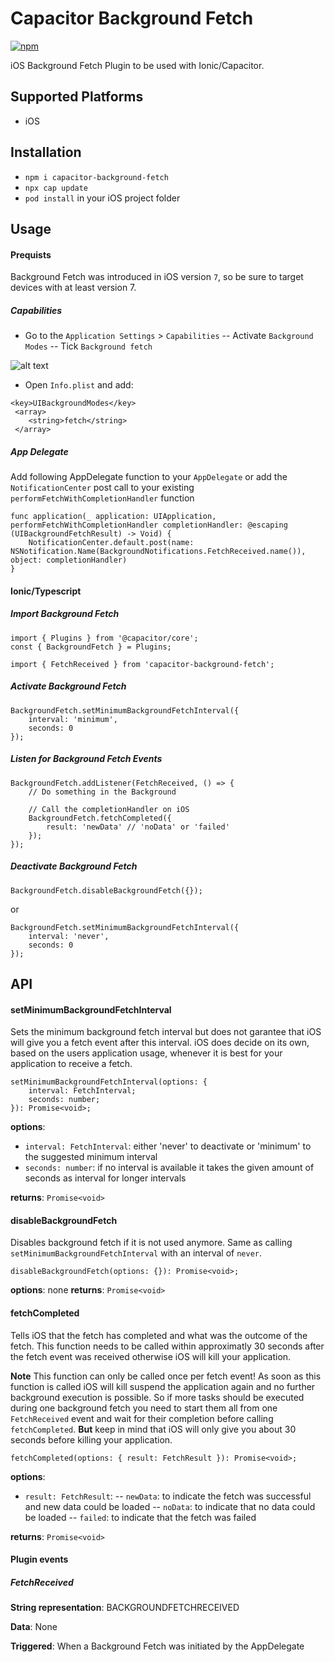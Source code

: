 # Capacitor Background Fetch

[![npm](https://img.shields.io/npm/v/capacitor-background-fetch.svg)](https://www.npmjs.com/package/capacitor-background-fetch)

iOS Background Fetch Plugin to be used with Ionic/Capacitor.

## Supported Platforms

- iOS

## Installation

- `npm i capacitor-background-fetch`
- `npx cap update`
- `pod install` in your iOS project folder

## Usage

#### Prequists

Background Fetch was introduced in iOS version `7`, so be sure to target devices with at least version 7.

##### Capabilities

- Go to the `Application Settings` > `Capabilities`
  -- Activate `Background Modes`
  -- Tick `Background fetch`

![alt text][capabilities]

- Open `Info.plist` and add:

```
<key>UIBackgroundModes</key>
 <array>
	<string>fetch</string>
 </array>
```

##### App Delegate

Add following AppDelegate function to your `AppDelegate` or add the `NotificationCenter` post call to your existing `performFetchWithCompletionHandler` function

```
func application(_ application: UIApplication, performFetchWithCompletionHandler completionHandler: @escaping (UIBackgroundFetchResult) -> Void) {
    NotificationCenter.default.post(name: NSNotification.Name(BackgroundNotifications.FetchReceived.name()), object: completionHandler)
}
```

#### Ionic/Typescript

##### Import Background Fetch

```
import { Plugins } from '@capacitor/core';
const { BackgroundFetch } = Plugins;

import { FetchReceived } from 'capacitor-background-fetch';
```

##### Activate Background Fetch

```
BackgroundFetch.setMinimumBackgroundFetchInterval({
    interval: 'minimum',
    seconds: 0
});
```

##### Listen for Background Fetch Events

```
BackgroundFetch.addListener(FetchReceived, () => {
    // Do something in the Background

    // Call the completionHandler on iOS
    BackgroundFetch.fetchCompleted({
        result: 'newData' // 'noData' or 'failed'
    });
});
```

##### Deactivate Background Fetch

```
BackgroundFetch.disableBackgroundFetch({});
```

or

```
BackgroundFetch.setMinimumBackgroundFetchInterval({
    interval: 'never',
    seconds: 0
});
```

## API

#### setMinimumBackgroundFetchInterval

Sets the minimum background fetch interval but does not garantee that iOS will give you a fetch event after this interval. iOS does decide on its own, based on the users application usage, whenever it is best for your application to receive a fetch.

```
setMinimumBackgroundFetchInterval(options: {
    interval: FetchInterval;
    seconds: number;
}): Promise<void>;
```

**options**:

- `interval: FetchInterval`: either 'never' to deactivate or 'minimum' to the suggested minimum interval
- `seconds: number`: if no interval is available it takes the given amount of seconds as interval for longer intervals

**returns**: `Promise<void>`

#### disableBackgroundFetch

Disables background fetch if it is not used anymore. Same as calling `setMinimumBackgroundFetchInterval` with an interval of `never`.

```
disableBackgroundFetch(options: {}): Promise<void>;
```

**options**: none
**returns**: `Promise<void>`

#### fetchCompleted

Tells iOS that the fetch has completed and what was the outcome of the fetch.
This function needs to be called within approximatly 30 seconds after the fetch event was received otherwise iOS will kill your application.

**Note** This function can only be called once per fetch event! As soon as this function is called iOS will kill suspend the application again and no further background execution is possible. So if more tasks should be executed during one background fetch you need to start them all from one `FetchReceived` event and wait for their completion before calling `fetchCompleted`. **But** keep in mind that iOS will only give you about 30 seconds before killing your application.

```
fetchCompleted(options: { result: FetchResult }): Promise<void>;
```

**options**:

- `result: FetchResult`:
  -- `newData`: to indicate the fetch was successful and new data could be loaded
  -- `noData`: to indicate that no data could be loaded
  -- `failed`: to indicate that the fetch was failed

**returns**: `Promise<void>`

#### Plugin events

##### FetchReceived

**String representation**: BACKGROUNDFETCHRECEIVED

**Data**: None

**Triggered**: When a Background Fetch was initiated by the AppDelegate

[capabilities]: https://github.com/kaunstdadenga/capacitor-background-fetch/blob/master/doc/img/capabilities.png "Xcode Capabilities Settings"
